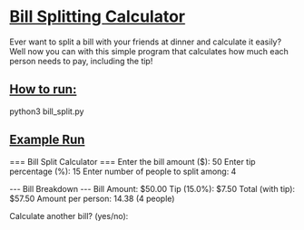 # <ins>Bill Splitting Calculator</ins>

Ever want to split a bill with your friends at dinner and calculate it easily? Well now you can with this simple program that calculates how much each person needs to pay, including the tip!

## <ins>How to run:</ins>
python3 bill_split.py


## <ins>Example Run</ins>
=== Bill Split Calculator ===
Enter the bill amount ($): 50
Enter tip percentage (%): 15
Enter number of people to split among: 4

--- Bill Breakdown ---
Bill Amount: $50.00
Tip (15.0%): $7.50
Total (with tip): $57.50
Amount per person: 14.38 (4 people)

Calculate another bill? (yes/no):
